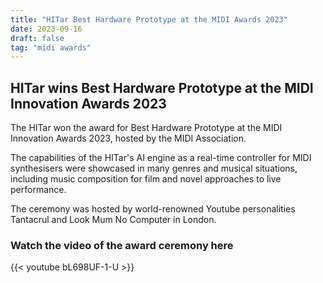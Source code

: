 ```yaml
---
title: "HITar Best Hardware Prototype at the MIDI Awards 2023"
date: 2023-09-16
draft: false
tag: "midi awards"
---
```

## HITar wins Best Hardware Prototype at the MIDI Innovation Awards 2023

The HITar won the award for Best Hardware Prototype at the MIDI Innovation
Awards 2023, hosted by the MIDI Association.

The capabilities of the HITar's AI engine as a real-time controller for MIDI
synthesisers were showcased in many genres and musical situations, including
music composition for film and novel approaches to live performance.

The ceremony was hosted by world-renowned Youtube personalities Tantacrul
and Look Mum No Computer in London.

### Watch the video of the award ceremony here

{{< youtube bL698UF-1-U >}}